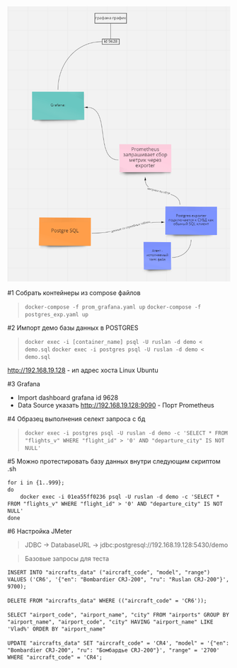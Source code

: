 ![img](images/scheme.png)

#1 Собрать контейнеры из compose файлов

> `docker-compose -f prom_grafana.yaml up`
> `docker-compose -f postgres_exp.yaml up`

#2 Импорт демо базы данных в POSTGRES

> `docker exec -i [container_name] psql -U ruslan -d demo < demo.sql`
> `docker exec -i postgres psql -U ruslan -d demo < demo.sql`

http://192.168.19.128 - ип адрес хоста Linux Ubuntu

#3 Grafana
- Import dashboard grafana id 9628
- Data Source указать http://192.168.19.128:9090 - Порт Prometheus


#4 Образец выполнения селект запроса с бд

> `docker exec -i postgres psql -U ruslan -d demo -c 'SELECT * FROM "flights_v" WHERE "flight_id" > '0' AND "departure_city" IS NOT NULL' `

#5 Можно протестировать базу данных внутри следующим скриптом .sh
```
for i in {1..999};
do
    docker exec -i 01ea55ff0236 psql -U ruslan -d demo -c 'SELECT * FROM "flights_v" WHERE "flight_id" > '0' AND "departure_city" IS NOT NULL'
done
```

#6 Настройка JMeter

> JDBC -> DatabaseURL -> jdbc:postgresql://192.168.19.128:5430/demo

> Базовые запросы для теста

```
INSERT INTO "aircrafts_data" ("aircraft_code", "model", "range") VALUES ('CR6',	'{"en": "Bombardier CRJ-200", "ru": "Ruslan CRJ-200"}', 9700);

DELETE FROM "aircrafts_data" WHERE (("aircraft_code" = 'CR6'));

SELECT "airport_code", "airport_name", "city" FROM "airports" GROUP BY "airport_name", "airport_code", "city" HAVING "airport_name" LIKE 'Vlad%' ORDER BY "airport_name"

UPDATE "aircrafts_data" SET "aircraft_code" = 'CR4', "model" = '{"en": "Bombardier CRJ-200", "ru": "Бомбардье CRJ-200"}', "range" = '2700' WHERE "aircraft_code" = 'CR4';
```

